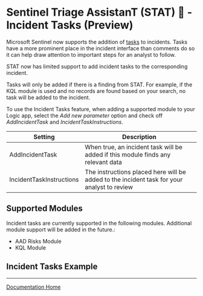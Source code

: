 # Sentinel Triage AssistanT (STAT) :hospital: - Incident Tasks (Preview)

Microsoft Sentinel now supports the addition of [tasks](https://learn.microsoft.com/azure/sentinel/work-with-tasks) to incidents.  Tasks have a more prominent place in the incident interface than comments do so it can help draw attention to important steps for an analyst to follow.

STAT now has limited support to add incident tasks to the corresponding incident.

Tasks will only be added if there is a finding from STAT.  For example, if the KQL module is used and no records are found based on your search, no task will be added to the incident.

To use the Incident Tasks feature, when adding a supported module to your Logic app, select the *Add new parameter* option and check off *AddIncidentTask* and *IncidentTaskInstructions*.

|Setting|Description|
|---|---|
|AddIncidentTask|When true, an incident task will be added if this module finds any relevant data|
|IncidentTaskInstructions|The instructions placed here will be added to the incident task for your analyst to review|

## Supported Modules

Incident tasks are currently supported in the following modules.  Additional module support will be added in the future.:

* AAD Risks Module
* KQL Module

## Incident Tasks Example


---
[Documentation Home](readme.md)
